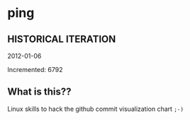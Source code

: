 # ping

## HISTORICAL ITERATION
2012-01-06

Incremented: 6792

## What is this?? 
Linux skills to hack the github commit visualization chart `;-)`
